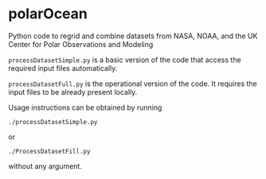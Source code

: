 # polarOcean
Python code to regrid and combine datasets from NASA, NOAA, and the UK Center for Polar Observations and Modeling

`processDatasetSimple.py` is a basic version of the code that access the required input files automatically.

`processDatasetFull.py` is the operational version of the code. It requires the input files to be already present locally.

Usage instructions can be obtained by running

`./processDatasetSimple.py`

or

`./ProcessDatasetFill.py`

without any argument.
